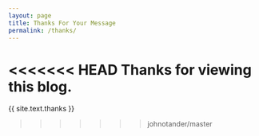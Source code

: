 ```yaml
---
layout: page
title: Thanks For Your Message
permalink: /thanks/
---
```

<<<<<<< HEAD
Thanks for viewing this blog. 
=======
{{ site.text.thanks }}
>>>>>>> johnotander/master

